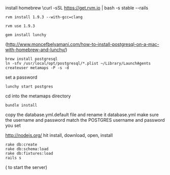 install homebrew
    \curl -sSL https://get.rvm.io | bash -s stable --rails

    rvm install 1.9.3 --with-gcc=clang

    rvm use 1.9.3

    gem install lunchy 

(http://www.moncefbelyamani.com/how-to-install-postgresql-on-a-mac-with-homebrew-and-lunchy/)


    brew install postgresql
    ln -sfv /usr/local/opt/postgresql/*.plist ~/Library/LaunchAgents
    createuser metamaps -P -s -d

set a password

    lunchy start postgres


cd into the metamaps directory

    bundle install


copy the database.yml.default file and rename it database.yml
make sure the username and password match the POSTGRES username and password you set



http://nodejs.org/ hit install, download, open, install



    rake db:create
    rake db:schema:load
    rake db:fixtures:load
    rails s 
( to start the server) 
